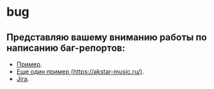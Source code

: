 # bug

## Представляю вашему вниманию работы по написанию баг-репортов:

* [Пример](https://docs.google.com/document/d/1sL8O1L-8b92Njj-vXWzZmMVrppmy6xOw/edit?usp=sharing&ouid=104162196637213218484&rtpof=true&sd=true).	
* [Еще один пример (https://akstar-music.ru/)](https://docs.google.com/document/d/1kdjuKWTr72bweBfsg5kXL801zqsiV9-s/edit?usp=drive_link).	
* [Jira](https://github.com/slavaroskoshnyy/jira).	